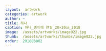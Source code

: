 ```yaml
---
layout:  artwork
categories: artwork
author: ~
title: 하나
caption: 하나_종이에 연필_20×20㎝_2018
image:  /assets/artworks/image022.jpg
thumb:  /assets/artworks/thumbs/image022.jpg
order:  201803002
---
```

